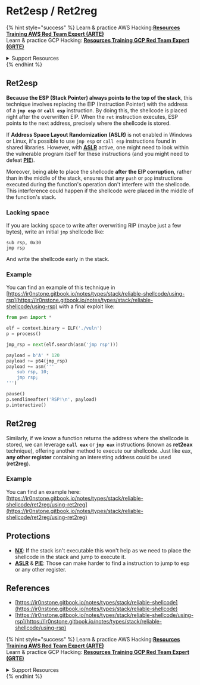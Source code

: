 # Ret2esp / Ret2reg

{% hint style="success" %}
Learn & practice AWS Hacking:<img src="/.gitbook/assets/arte.png" alt="" data-size="line">[**Resources Training AWS Red Team Expert (ARTE)**](https://training.khulnasoft.com/courses/arte)<img src="/.gitbook/assets/arte.png" alt="" data-size="line">\
Learn & practice GCP Hacking: <img src="/.gitbook/assets/grte.png" alt="" data-size="line">[**Resources Training GCP Red Team Expert (GRTE)**<img src="/.gitbook/assets/grte.png" alt="" data-size="line">](https://training.khulnasoft.com/courses/grte)

<details>

<summary>Support Resources</summary>

* Check the [**subscription plans**](https://patreon.com/khulnasoft)!
* **Join the** 💬 [**Discord group**](https://discord.gg/hRep4RUj7f) or the [**telegram group**](https://t.me/peass) or **follow** us on **Twitter** 🐦 [**@resources\_live**](https://twitter.com/khulnasoft\_live)**.**
* **Share hacking tricks by submitting PRs to the** [**Resources**](https://github.com/khulnasoft/resources) and [**Resources Cloud**](https://github.com/khulnasoft/resources-cloud) github repos.

</details>
{% endhint %}

## **Ret2esp**

**Because the ESP (Stack Pointer) always points to the top of the stack**, this technique involves replacing the EIP (Instruction Pointer) with the address of a **`jmp esp`** or **`call esp`** instruction. By doing this, the shellcode is placed right after the overwritten EIP. When the `ret` instruction executes, ESP points to the next address, precisely where the shellcode is stored.

If **Address Space Layout Randomization (ASLR)** is not enabled in Windows or Linux, it's possible to use `jmp esp` or `call esp` instructions found in shared libraries. However, with [**ASLR**](../common-binary-protections-and-bypasses/aslr/) active, one might need to look within the vulnerable program itself for these instructions (and you might need to defeat [**PIE**](../common-binary-protections-and-bypasses/pie/)).

Moreover, being able to place the shellcode **after the EIP corruption**, rather than in the middle of the stack, ensures that any `push` or `pop` instructions executed during the function's operation don't interfere with the shellcode. This interference could happen if the shellcode were placed in the middle of the function's stack.

### Lacking space

If you are lacking space to write after overwriting RIP (maybe just a few bytes), write an initial `jmp` shellcode like:

```armasm
sub rsp, 0x30
jmp rsp
```

And write the shellcode early in the stack.

### Example

You can find an example of this technique in [https://ir0nstone.gitbook.io/notes/types/stack/reliable-shellcode/using-rsp](https://ir0nstone.gitbook.io/notes/types/stack/reliable-shellcode/using-rsp) with a final exploit like:

```python
from pwn import *

elf = context.binary = ELF('./vuln')
p = process()

jmp_rsp = next(elf.search(asm('jmp rsp')))

payload = b'A' * 120
payload += p64(jmp_rsp)
payload += asm('''
    sub rsp, 10;
    jmp rsp;
''')

pause()
p.sendlineafter('RSP!\n', payload)
p.interactive()
```

## Ret2reg

Similarly, if we know a function returns the address where the shellcode is stored, we can leverage **`call eax`** or **`jmp eax`** instructions (known as **ret2eax** technique), offering another method to execute our shellcode. Just like eax, **any other register** containing an interesting address could be used (**ret2reg**).

### Example

You can find an example here: [https://ir0nstone.gitbook.io/notes/types/stack/reliable-shellcode/ret2reg/using-ret2reg](https://ir0nstone.gitbook.io/notes/types/stack/reliable-shellcode/ret2reg/using-ret2reg)

## Protections

* [**NX**](../common-binary-protections-and-bypasses/no-exec-nx.md): If the stack isn't executable this won't help as we need to place the shellcode in the stack and jump to execute it.
* [**ASLR**](../common-binary-protections-and-bypasses/aslr/) & [**PIE**](../common-binary-protections-and-bypasses/pie/): Those can make harder to find a instruction to jump to esp or any other register.

## References

* [https://ir0nstone.gitbook.io/notes/types/stack/reliable-shellcode](https://ir0nstone.gitbook.io/notes/types/stack/reliable-shellcode)
* [https://ir0nstone.gitbook.io/notes/types/stack/reliable-shellcode/using-rsp](https://ir0nstone.gitbook.io/notes/types/stack/reliable-shellcode/using-rsp)

{% hint style="success" %}
Learn & practice AWS Hacking:<img src="/.gitbook/assets/arte.png" alt="" data-size="line">[**Resources Training AWS Red Team Expert (ARTE)**](https://training.khulnasoft.com/courses/arte)<img src="/.gitbook/assets/arte.png" alt="" data-size="line">\
Learn & practice GCP Hacking: <img src="/.gitbook/assets/grte.png" alt="" data-size="line">[**Resources Training GCP Red Team Expert (GRTE)**<img src="/.gitbook/assets/grte.png" alt="" data-size="line">](https://training.khulnasoft.com/courses/grte)

<details>

<summary>Support Resources</summary>

* Check the [**subscription plans**](https://patreon.com/khulnasoft)!
* **Join the** 💬 [**Discord group**](https://discord.gg/hRep4RUj7f) or the [**telegram group**](https://t.me/peass) or **follow** us on **Twitter** 🐦 [**@resources\_live**](https://twitter.com/khulnasoft\_live)**.**
* **Share hacking tricks by submitting PRs to the** [**Resources**](https://github.com/khulnasoft/resources) and [**Resources Cloud**](https://github.com/khulnasoft/resources-cloud) github repos.

</details>
{% endhint %}

